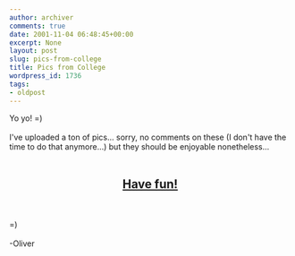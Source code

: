 ```yaml
---
author: archiver
comments: true
date: 2001-11-04 06:48:45+00:00
excerpt: None
layout: post
slug: pics-from-college
title: Pics from College
wordpress_id: 1736
tags:
- oldpost
---
```


Yo yo! =)<br /><br />I've uploaded a ton of pics... sorry, no comments on these (I don't have the time to do that anymore...) but they should be enjoyable nonetheless...<br /><br /><center><h2><a href="http://www.oliverweb.com/pics/college/">Have fun!</a></h2></center><br /><br />=)<br /><br />-Oliver